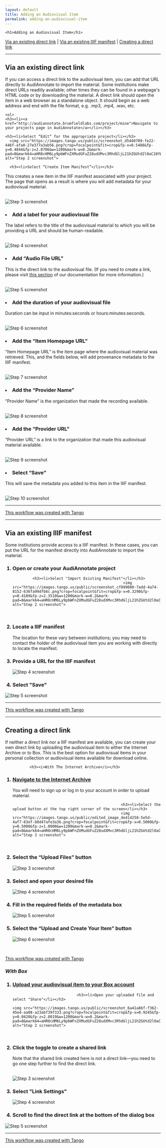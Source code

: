```yaml
---
layout: default
title: Adding an Audiovisual Item
permalink: adding-an-audiovisual-item
---
```

<!-- Add an essay or interpretive material below this line,
using HTML or markdown.  Do not modify this file above this line -->

<html>
  <body>

    <h1>Adding an Audiovisual Item</h1>
<p><a href=#link>Via an existing direct link</a> | <a href=#IIIF>Via an existing IIIF manifest</a> | <a href=#create>Creating a direct link</a></p>

<hr>
<h2 id="link">Via an existing direct link</h2>
<p>If you can access a direct link to the audiovisual item, you can add that URL directly to AudiAnnotate to import the material. Some institutions make direct URLs readiily available; other times they can be found in a webpage's HTML code or by downloading the material. A direct link should open the item in a web browser as a standalone object. It should begin as a web address and end with the file format, e.g. .mp3, .mp4, .wav, etc.</p>

    <ol>
    <h3><li><a href="http://audiannotate.brumfieldlabs.com/project/mine">Navigate to your projects page in AudiAnnotate</a></li></h3>

    <h3><li>Select “Edit” for the appropriate project</li></h3>
      <img src="https://images.tango.us/public/screenshot_d5d40709-fe22-446f-afa0-27e377a3ab56.png?crop=focalpoint&fit=crop&fp-x=0.5488&fp-y=0.4844&fp-z=2.8706&w=1200&mark-w=0.2&mark-pad=0&mark64=aHR0cHM6Ly9pbWFnZXMudGFuZ28udXMvc3RhdGljL21hZGUtd2l0aC10YW5nby13YXRlcm1hcmsucG5n&ar=2880%3A1406" alt="Step 2 screenshot">

      <h3><li>Select “Create Item Manifest”</li></h3>
<p>This creates a new item in the IIIF manifest associated with your project. The page that opens as a result is where you will add metadata for your audiovisual material.<p>
<br>
<img src="https://images.tango.us/public/screenshot_6192242c-d605-4572-bb68-90e7f4dc2c2a.png?crop=focalpoint&fit=crop&fp-x=0.2083&fp-y=0.3642&fp-z=2.4365&w=1200&mark-w=0.2&mark-pad=0&mark64=aHR0cHM6Ly9pbWFnZXMudGFuZ28udXMvc3RhdGljL21hZGUtd2l0aC10YW5nby13YXRlcm1hcmsucG5n&ar=2880%3A1406" alt="Step 3 screenshot">


<h3><li>Add a label for your audiovisual file</li></h3>
<p>The label refers to the title of the audiovisual material to which you will be providing a URL and should be human-readable.</p>
<br>
<img src="https://images.tango.us/public/screenshot_dac1bb3c-e151-49bb-b992-ac44a5762c9f.png?crop=focalpoint&fit=crop&fp-x=0.2625&fp-y=0.2752&fp-z=2.0000&w=1200&mark-w=0.2&mark-pad=0&mark64=aHR0cHM6Ly9pbWFnZXMudGFuZ28udXMvc3RhdGljL21hZGUtd2l0aC10YW5nby13YXRlcm1hcmsucG5n&ar=2880%3A1406" alt="Step 4 screenshot">


<h3><li>Add “Audio File URL”</li></h3>
<p>This is the direct link to the audiovisual file. (If you need to create a link, please visit <a href=#create>this section</a> of our documentation for more information.)</p>
<br>
<img src="https://images.tango.us/public/screenshot_1579d776-46e7-4f57-bf25-cf88cf48ce33.png?crop=focalpoint&fit=crop&fp-x=0.2625&fp-y=0.3855&fp-z=2.0000&w=1200&mark-w=0.2&mark-pad=0&mark64=aHR0cHM6Ly9pbWFnZXMudGFuZ28udXMvc3RhdGljL21hZGUtd2l0aC10YW5nby13YXRlcm1hcmsucG5n&ar=2880%3A1406" alt="Step 5 screenshot">
<br>

<h3><li>Add the duration of your audiovisual file</li></h3>
<p>Duration can be input in minutes:seconds or hours:minutes:seconds.</p>
<br>
<img src="https://images.tango.us/public/screenshot_2258329a-2582-4557-a65b-9c7e6eed0866.png?crop=focalpoint&fit=crop&fp-x=0.1896&fp-y=0.5263&fp-z=2.8235&w=1200&mark-w=0.2&mark-pad=0&mark64=aHR0cHM6Ly9pbWFnZXMudGFuZ28udXMvc3RhdGljL21hZGUtd2l0aC10YW5nby13YXRlcm1hcmsucG5n&ar=2880%3A1406" alt="Step 6 screenshot">
<br>

<h3><li>Add the “Item Homepage URL”</li></h3>
<p>“Item Homepage URL” is the item page where the audiovisual material was retrieved. This, and the fields below, will add provenance metadata to the IIIF manifest.</p>
<br>
<img src="https://images.tango.us/public/screenshot_b5f59b04-1ee0-4100-82cc-aa927a7a4461.png?crop=focalpoint&fit=crop&fp-x=0.2625&fp-y=0.6366&fp-z=2.0000&w=1200&mark-w=0.2&mark-pad=0&mark64=aHR0cHM6Ly9pbWFnZXMudGFuZ28udXMvc3RhdGljL21hZGUtd2l0aC10YW5nby13YXRlcm1hcmsucG5n&ar=2880%3A1406" alt="Step 7 screenshot">
<br>

<h3><li>Add the “Provider Name”</li></h3>
<p>“Provider Name” is the organization that made the recording available.</p>
<br>
<img src="https://images.tango.us/public/screenshot_2fc2032c-90af-4d83-aebf-1aa6f207a55a.png?crop=focalpoint&fit=crop&fp-x=0.2625&fp-y=0.7468&fp-z=2.0000&w=1200&mark-w=0.2&mark-pad=0&mark64=aHR0cHM6Ly9pbWFnZXMudGFuZ28udXMvc3RhdGljL21hZGUtd2l0aC10YW5nby13YXRlcm1hcmsucG5n&ar=2880%3A1406" alt="Step 8 screenshot">
<br>

<h3><li>Add the “Provider URL”</li></h3>
<p>“Provider URL” is a link to the organization that made this audiovisual material available.</p>
<br>
<img src="https://images.tango.us/public/screenshot_191da641-eb54-4191-acc5-efa82785cf4a.png?crop=focalpoint&fit=crop&fp-x=0.2625&fp-y=0.8563&fp-z=2.0000&w=1200&mark-w=0.2&mark-pad=0&mark64=aHR0cHM6Ly9pbWFnZXMudGFuZ28udXMvc3RhdGljL21hZGUtd2l0aC10YW5nby13YXRlcm1hcmsucG5n&ar=2880%3A1406" alt="Step 9 screenshot">
<br>

<h3><li>Select “Save”</li></h3>
<p>This will save the metadata you added to this item in the IIIF manifest.</p>
<br>
<img src="https://images.tango.us/public/screenshot_0817e3f3-1f82-4927-a206-6310727ad241.png?crop=focalpoint&fit=crop&fp-x=0.1816&fp-y=0.9388&fp-z=2.9569&w=1200&mark-w=0.2&mark-pad=0&mark64=aHR0cHM6Ly9pbWFnZXMudGFuZ28udXMvc3RhdGljL21hZGUtd2l0aC10YW5nby13YXRlcm1hcmsucG5n&ar=2880%3A1406" alt="Step 10 screenshot">
<br>
<hr>
<p><a href="https://app.tango.us/app/workflow/d00aebb1-8a78-450f-b554-c90082d4ad64?utm_source=markdown&utm_medium=markdown&utm_campaign=workflow%20export%20links">This workflow was created with Tango</a></p>

<hr>

<h2 id="IIIF">Via an existing IIIF manifest</h2>
<p>Some institutions provide access to a IIIF manifest. In these cases, you can put the URL for the manifest directly into AudiAnnotate to import the material.</p>

<ol>
             <h3><li>Open or create your AudiAnnotate project</li></h3>


             <h3><li>Select "Import Existing Manifest"</li></h3>
                                                      <img src="https://images.tango.us/public/screenshot_cf899080-7add-4a74-8152-636fa99dfb6c.png?crop=focalpoint&fit=crop&fp-x=0.3290&fp-y=0.4189&fp-z=2.3510&w=1200&mark-w=0.2&mark-pad=0&mark64=aHR0cHM6Ly9pbWFnZXMudGFuZ28udXMvc3RhdGljL21hZGUtd2l0aC10YW5nby13YXRlcm1hcmsucG5n&ar=2880%3A1406" alt="Step 2 screenshot">
<br>
<h3><li>Locate a IIIF manifest</li></h3>
<p>The location for these vary between institutions; you may need to contact the holder of the audiovisual item you are working with directly to locate the manifest.</p>

<h3><li>Provide a URL for the IIIF manifest</li></h3>
<img src="https://images.tango.us/public/screenshot_7110519c-47d2-433d-b50c-f77fd4a6152a.png?crop=focalpoint&fit=crop&fp-x=0.3812&fp-y=0.2752&fp-z=1.3559&w=1200&mark-w=0.2&mark-pad=0&mark64=aHR0cHM6Ly9pbWFnZXMudGFuZ28udXMvc3RhdGljL21hZGUtd2l0aC10YW5nby13YXRlcm1hcmsucG5n&ar=2880%3A1406" alt="Step 4 screenshot">
<br>
<h3><li>Select "Save"</li></h3>
</ol>
<img src="https://images.tango.us/public/screenshot_e66a7865-767d-4383-9002-0de5e7bcea36.png?crop=focalpoint&fit=crop&fp-x=0.1816&fp-y=0.3371&fp-z=2.8706&w=1200&mark-w=0.2&mark-pad=0&mark64=aHR0cHM6Ly9pbWFnZXMudGFuZ28udXMvc3RhdGljL21hZGUtd2l0aC10YW5nby13YXRlcm1hcmsucG5n&ar=2880%3A1406" alt="Step 5 screenshot">
<br>
<hr>

<p><a href="https://app.tango.us/app/workflow/3d82c730-3a1d-40c6-9b33-65c770b56dd1?utm_source=markdown&utm_medium=markdown&utm_campaign=workflow%20export%20links">This workflow was created with Tango</a></p>

<hr>

<h2 id="create">Creating a direct link</h2>
<p>If neither a direct link nor a IIIF manifest are available, you can create your own direct link by uploading the audiovisual item to either the Internet Archive or to Box. This is the best option for audiovisual items in your personal collection or audiovisual items available for download online.</p>

               <h3><i>With The Internet Archive</i></h3>
<ol>
               <h3><li><a href="https://archive.org/">Navigate to the Internet Archive</a></li></h3>
                                                     <p>You will need to sign up or log in to your account in order to upload material.</p>


                                                     <h3><li>Select the upload button at the top right corner of the screen</li></h3>
                                                     <img src="https://images.tango.us/public/edited_image_de414258-5e5d-4af7-83ef-b0d47afe3a3b.png?crop=focalpoint&fit=crop&fp-x=0.5000&fp-y=0.5000&fp-z=1.0000&w=1200&mark-w=0.2&mark-pad=0&mark64=aHR0cHM6Ly9pbWFnZXMudGFuZ28udXMvc3RhdGljL21hZGUtd2l0aC10YW5nby13YXRlcm1hcmsucG5n&ar=2880%3A1408" alt="Step 3 screenshot">
  <br>

<h3><li>Select the “Upload Files” button</li></h3>
<img src="https://images.tango.us/public/screenshot_aca117b3-70e9-4319-b626-d07611d2b9c3.png?crop=focalpoint&fit=crop&fp-x=0.5000&fp-y=0.5000&fp-z=2.0000&w=1200&mark-w=0.2&mark-pad=0&mark64=aHR0cHM6Ly9pbWFnZXMudGFuZ28udXMvc3RhdGljL21hZGUtd2l0aC10YW5nby13YXRlcm1hcmsucG5n&ar=2880%3A1408" alt="Step 3 screenshot">
<br>
<h3><li>Select and open your desired file</li></h3>
<img src="https://images.tango.us/public/screenshot_12ab1ed1-5e4e-4f7e-a2a8-aeb90266ec30.png?crop=focalpoint&fit=crop&fp-x=0.5000&fp-y=0.4034&fp-z=1.1633&w=1200&mark-w=0.2&mark-pad=0&mark64=aHR0cHM6Ly9pbWFnZXMudGFuZ28udXMvc3RhdGljL21hZGUtd2l0aC10YW5nby13YXRlcm1hcmsucG5n&ar=2880%3A1408" alt="Step 4 screenshot">
<br>
<h3><li>Fill in the required fields of the metadata box</li></h3>
<img src="https://images.tango.us/public/screenshot_70924f5b-ce55-4bab-a6a6-5a6fc37af9d7.png?crop=focalpoint&fit=crop&fp-x=0.3340&fp-y=0.2173&fp-z=1.9835&w=1200&mark-w=0.2&mark-pad=0&mark64=aHR0cHM6Ly9pbWFnZXMudGFuZ28udXMvc3RhdGljL21hZGUtd2l0aC10YW5nby13YXRlcm1hcmsucG5n&ar=2880%3A1408" alt="Step 5 screenshot">
<br>
<h3><li>Select the “Upload and Create Your Item” button</li></h3>
<img src="https://images.tango.us/public/screenshot_9d112015-de00-407d-8629-7ef4444b77dc.png?crop=focalpoint&fit=crop&fp-x=0.4998&fp-y=0.9048&fp-z=2.2518&w=1200&mark-w=0.2&mark-pad=0&mark64=aHR0cHM6Ly9pbWFnZXMudGFuZ28udXMvc3RhdGljL21hZGUtd2l0aC10YW5nby13YXRlcm1hcmsucG5n&ar=2880%3A1408" alt="Step 6 screenshot">
</ol>
    <br>
<p><a href="https://app.tango.us/app/workflow/ccf79428-64c7-45b3-b183-3db29b3ec5f5?utm_source=markdown&utm_medium=markdown&utm_campaign=workflow%20export%20links">This workflow was created with Tango</a></p>

<h3><i>With Box</i></h3>
<ol>
<h3><li><a href="https://box.com">Upload your audiovisual item to your Box account</a></li></h3>

                                 <h3><li>Open your uploaded file and select "Share"</li></h3>
                                                                                   <img src="https://images.tango.us/public/screenshot_6a41a86f-f362-45e4-aa08-a23abf39f333.png?crop=focalpoint&fit=crop&fp-x=0.9245&fp-y=0.0420&fp-z=2.8019&w=1200&mark-w=0.2&mark-pad=0&mark64=aHR0cHM6Ly9pbWFnZXMudGFuZ28udXMvc3RhdGljL21hZGUtd2l0aC10YW5nby13YXRlcm1hcmsucG5n&ar=2880%3A1406" alt="Step 2 screenshot">
<br>
<h3><li>Click the toggle to create a shared link</li></h3>
<p>Note that the shared link created here is not a direct link—you need to go one step further to find the direct link.</p>
<br>
<img src="https://images.tango.us/public/screenshot_c9f82adc-42e6-4189-8455-e1580a7e8df4.png?crop=focalpoint&fit=crop&fp-x=0.3611&fp-y=0.6522&fp-z=3.0446&w=1200&mark-w=0.2&mark-pad=0&mark64=aHR0cHM6Ly9pbWFnZXMudGFuZ28udXMvc3RhdGljL21hZGUtd2l0aC10YW5nby13YXRlcm1hcmsucG5n&ar=2880%3A1406" alt="Step 3 screenshot">
<br>
<h3><li>Select "Link Settings"</li></h3>
                              <img src="https://images.tango.us/public/screenshot_b851bda0-da29-4980-8879-f6eee3f9f931.png?crop=focalpoint&fit=crop&fp-x=0.6135&fp-y=0.5797&fp-z=2.8515&w=1200&mark-w=0.2&mark-pad=0&mark64=aHR0cHM6Ly9pbWFnZXMudGFuZ28udXMvc3RhdGljL21hZGUtd2l0aC10YW5nby13YXRlcm1hcmsucG5n&ar=2880%3A1406" alt="Step 4 screenshot">
<br>
<h3><li>Scroll to find the direct link at the bottom of the dialog box</li></h3>
</ol>
<img src="https://images.tango.us/public/screenshot_0b726491-f8ea-4de5-877a-564cd26771d2.png?crop=focalpoint&fit=crop&fp-x=0.4722&fp-y=0.7923&fp-z=1.9149&w=1200&mark-w=0.2&mark-pad=0&mark64=aHR0cHM6Ly9pbWFnZXMudGFuZ28udXMvc3RhdGljL21hZGUtd2l0aC10YW5nby13YXRlcm1hcmsucG5n&ar=2880%3A1406" alt="Step 5 screenshot">
<br>
<hr>
<p><a href="https://app.tango.us/app/workflow/d70ac780-4027-4662-af7d-f56eae401bb0?utm_source=markdown&utm_medium=markdown&utm_campaign=workflow%20export%20links">This workflow was created with Tango</a></p>
